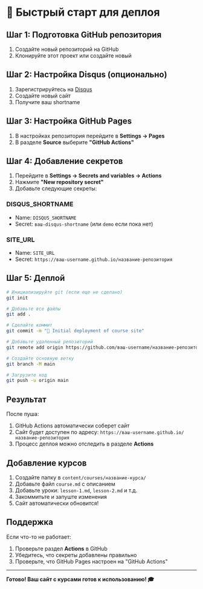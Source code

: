 # 🚀 Быстрый старт для деплоя

## Шаг 1: Подготовка GitHub репозитория

1. Создайте новый репозиторий на GitHub
2. Клонируйте этот проект или создайте новый

## Шаг 2: Настройка Disqus (опционально)

1. Зарегистрируйтесь на [Disqus](https://disqus.com/)
2. Создайте новый сайт
3. Получите ваш shortname

## Шаг 3: Настройка GitHub Pages

1. В настройках репозитория перейдите в **Settings → Pages**
2. В разделе **Source** выберите **"GitHub Actions"**

## Шаг 4: Добавление секретов

1. Перейдите в **Settings → Secrets and variables → Actions**
2. Нажмите **"New repository secret"**
3. Добавьте следующие секреты:

### DISQUS_SHORTNAME
- Name: `DISQUS_SHORTNAME`
- Secret: `ваш-disqus-shortname` (или `demo` если пока нет)

### SITE_URL
- Name: `SITE_URL`
- Secret: `https://ваш-username.github.io/название-репозитория`

## Шаг 5: Деплой

```bash
# Инициализируйте git (если еще не сделано)
git init

# Добавьте все файлы
git add .

# Сделайте коммит
git commit -m "🎉 Initial deployment of course site"

# Добавьте удаленный репозиторий
git remote add origin https://github.com/ваш-username/название-репозитория.git

# Создайте основную ветку
git branch -M main

# Загрузите код
git push -u origin main
```

## Результат

После пуша:
1. GitHub Actions автоматически соберет сайт
2. Сайт будет доступен по адресу: `https://ваш-username.github.io/название-репозитория`
3. Процесс деплоя можно отследить в разделе **Actions**

## Добавление курсов

1. Создайте папку в `content/courses/название-курса/`
2. Добавьте файл `course.md` с описанием
3. Добавьте уроки: `lesson-1.md`, `lesson-2.md` и т.д.
4. Закоммитьте и запуште изменения
5. Сайт автоматически обновится!

## Поддержка

Если что-то не работает:
1. Проверьте раздел **Actions** в GitHub
2. Убедитесь, что секреты добавлены правильно
3. Проверьте, что GitHub Pages настроен на "GitHub Actions"

---

**Готово! Ваш сайт с курсами готов к использованию! 🎓**
